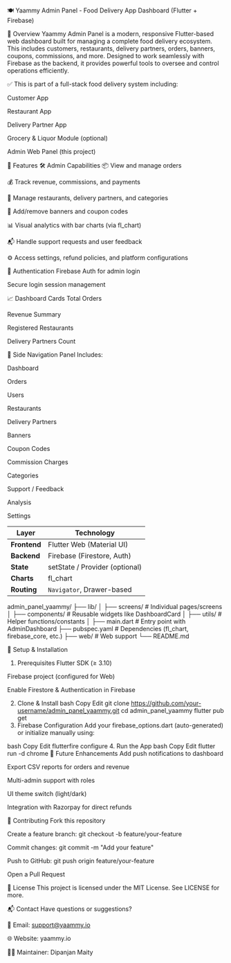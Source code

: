 🍽️ Yaammy Admin Panel - Food Delivery App Dashboard (Flutter + Firebase)

📌 Overview
Yaammy Admin Panel is a modern, responsive Flutter-based web dashboard built for managing a complete food delivery ecosystem. This includes customers, restaurants, delivery partners, orders, banners, coupons, commissions, and more. Designed to work seamlessly with Firebase as the backend, it provides powerful tools to oversee and control operations efficiently.

✅ This is part of a full-stack food delivery system including:

Customer App

Restaurant App

Delivery Partner App

Grocery & Liquor Module (optional)

Admin Web Panel (this project)

🚀 Features
🛠 Admin Capabilities
📦 View and manage orders

💰 Track revenue, commissions, and payments

🏪 Manage restaurants, delivery partners, and categories

🎯 Add/remove banners and coupon codes

📊 Visual analytics with bar charts (via fl_chart)

📬 Handle support requests and user feedback

⚙️ Access settings, refund policies, and platform configurations


🔐 Authentication
Firebase Auth for admin login

Secure login session management

📈 Dashboard Cards
Total Orders

Revenue Summary

Registered Restaurants

Delivery Partners Count

🧩 Side Navigation Panel
Includes:

Dashboard

Orders

Users

Restaurants

Delivery Partners

Banners

Coupon Codes

Commission Charges

Categories

Support / Feedback

Analysis

Settings

| Layer        | Technology                     |
| ------------ | ------------------------------ |
| **Frontend** | Flutter Web (Material UI)      |
| **Backend**  | Firebase (Firestore, Auth)     |
| **State**    | setState / Provider (optional) |
| **Charts**   | fl\_chart                      |
| **Routing**  | `Navigator`, Drawer-based      |

admin_panel_yaammy/
├── lib/
│   ├── screens/           # Individual pages/screens
│   ├── components/        # Reusable widgets like DashboardCard
│   ├── utils/             # Helper functions/constants
│   ├── main.dart          # Entry point with AdminDashboard
├── pubspec.yaml           # Dependencies (fl_chart, firebase_core, etc.)
├── web/                   # Web support
└── README.md

🔧 Setup & Installation
1. Prerequisites
Flutter SDK (≥ 3.10)

Firebase project (configured for Web)

Enable Firestore & Authentication in Firebase

2. Clone & Install
bash
Copy
Edit
git clone https://github.com/your-username/admin_panel_yaammy.git
cd admin_panel_yaammy
flutter pub get
3. Firebase Configuration
Add your firebase_options.dart (auto-generated) or initialize manually using:

bash
Copy
Edit
flutterfire configure
4. Run the App
bash
Copy
Edit
flutter run -d chrome
🎯 Future Enhancements
Add push notifications to dashboard

Export CSV reports for orders and revenue

Multi-admin support with roles

UI theme switch (light/dark)

Integration with Razorpay for direct refunds

🙌 Contributing
Fork this repository

Create a feature branch: git checkout -b feature/your-feature

Commit changes: git commit -m "Add your feature"

Push to GitHub: git push origin feature/your-feature

Open a Pull Request

📄 License
This project is licensed under the MIT License. See LICENSE for more.

📬 Contact
Have questions or suggestions?

📧 Email: support@yaammy.io

🌐 Website: yaammy.io

🧑‍💻 Maintainer: Dipanjan Maity
